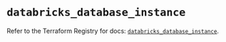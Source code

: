 # `databricks_database_instance`

Refer to the Terraform Registry for docs: [`databricks_database_instance`](https://registry.terraform.io/providers/databricks/databricks/1.81.0/docs/resources/database_instance).

